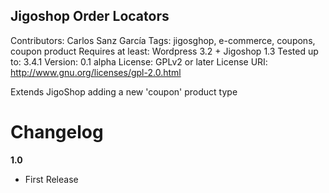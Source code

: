 Jigoshop Order Locators
-----------------------

Contributors: Carlos Sanz García
Tags: jigosghop, e-commerce, coupons, coupon product
Requires at least: Wordpress 3.2 + Jigoshop 1.3
Tested up to: 3.4.1
Version: 0.1 alpha
License: GPLv2 or later
License URI: http://www.gnu.org/licenses/gpl-2.0.html

Extends JigoShop adding a new 'coupon' product type

Changelog
=========

**1.0**  

* First Release